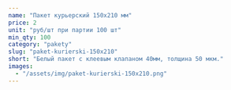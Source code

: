 ```yaml
---
name: "Пакет курьерский 150x210 мм"
price: 2
unit: "руб/шт при партии 100 шт"
min_qty: 100
category: "pakety"
slug: "paket-kurierski-150x210"
short: "Белый пакет с клеевым клапаном 40мм, толщина 50 мкм."
images:
  - "/assets/img/paket-kurierski-150x210.png"
---
```

